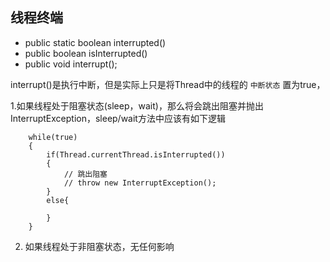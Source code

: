## 线程终端
* public static boolean interrupted()
* public boolean isInterrupted()
* public void interrupt();

interrupt()是执行中断，但是实际上只是将Thread中的线程的 `中断状态` 置为true，

1.如果线程处于阻塞状态(sleep，wait)，那么将会跳出阻塞并抛出InterruptException，sleep/wait方法中应该有如下逻辑
```
    while(true)
    {
        if(Thread.currentThread.isInterrupted())
        {
            // 跳出阻塞
            // throw new InterruptException();
        }
        else{

        }
    }
```
2. 如果线程处于非阻塞状态，无任何影响